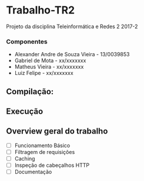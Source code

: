 # Trabalho-TR2
Projeto da disciplina Teleinformática e Redes 2 2017-2
### Componentes
* Alexander Andre de Souza Vieira - 13/0039853
* Gabriel de Mota - xx/xxxxxxx
* Matheus Vieira - xx/xxxxxxx
* Luiz Felipe - xx/xxxxxxx


## Compilação:
       

## Execução


## Overview geral do trabalho

- [ ] Funcionamento Básico
- [ ] Filtragem de requisições
- [ ] Caching
- [ ] Inspeção de cabeçalhos HTTP
- [ ] Documentação